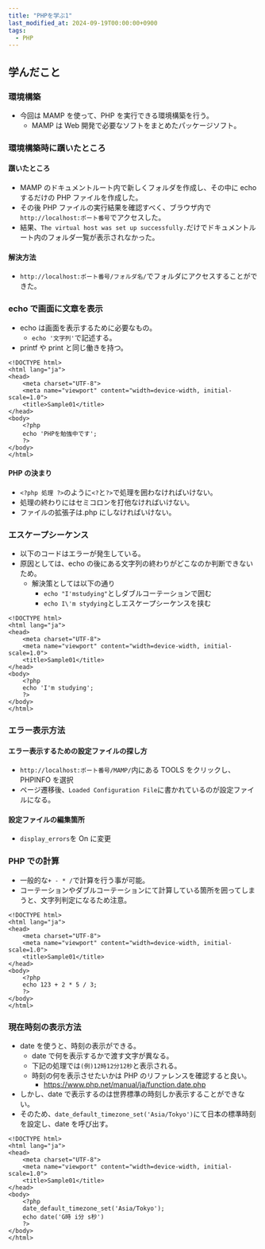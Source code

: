 ```yaml
---
title: "PHPを学ぶ1"
last_modified_at: 2024-09-19T00:00:00+0900
tags:
  - PHP
---
```


## 学んだこと

### 環境構築

- 今回は MAMP を使って、PHP を実行できる環境構築を行う。
  - MAMP は Web 開発で必要なソフトをまとめたパッケージソフト。

### 環境構築時に躓いたところ

#### 躓いたところ

- MAMP のドキュメントルート内で新しくフォルダを作成し、その中に echo するだけの PHP ファイルを作成した。
- その後 PHP ファイルの実行結果を確認すべく、ブラウザ内で`http://localhost:ポート番号`でアクセスした。
- 結果、`The virtual host was set up successfully.`だけでドキュメントルート内のフォルダ一覧が表示されなかった。

#### 解決方法

- `http://localhost:ポート番号/フォルダ名/`でフォルダにアクセスすることができた。

### echo で画面に文章を表示

- echo は画面を表示するために必要なもの。
  - `echo '文字列'`で記述する。
- printf や print と同じ働きを持つ。

```
<!DOCTYPE html>
<html lang="ja">
<head>
    <meta charset="UTF-8">
    <meta name="viewport" content="width=device-width, initial-scale=1.0">
    <title>Sample01</title>
</head>
<body>
    <?php
    echo 'PHPを勉強中です';
    ?>
</body>
</html>

```

#### PHP の決まり

- `<?php 処理 ?>`のように`<?`と`?>`で処理を囲わなければいけない。
- 処理の終わりにはセミコロンを打他なければいけない。
- ファイルの拡張子は.php にしなければいけない。

### エスケープシーケンス

- 以下のコードはエラーが発生している。
- 原因としては、echo の後にある文字列の終わりがどこなのか判断できないため。
  - 解決策としては以下の通り
    - `echo "I'mstudying"`としダブルコーテーションで囲む
    - `echo I\'m stydying`としエスケープシーケンスを挟む

```
<!DOCTYPE html>
<html lang="ja">
<head>
    <meta charset="UTF-8">
    <meta name="viewport" content="width=device-width, initial-scale=1.0">
    <title>Sample01</title>
</head>
<body>
    <?php
    echo 'I'm studying';
    ?>
</body>
</html>
```

### エラー表示方法

#### エラー表示するための設定ファイルの探し方

- `http://localhost:ポート番号/MAMP/`内にある TOOLS をクリックし、PHPINFO を選択
- ページ遷移後、`Loaded Configuration File`に書かれているのが設定ファイルになる。

#### 設定ファイルの編集箇所

- `display_errors`を On に変更

### PHP での計算

- 一般的な`+ - * /`で計算を行う事が可能。
- コーテーションやダブルコーテーションにて計算している箇所を囲ってしまうと、文字列判定になるため注意。

```
<!DOCTYPE html>
<html lang="ja">
<head>
    <meta charset="UTF-8">
    <meta name="viewport" content="width=device-width, initial-scale=1.0">
    <title>Sample01</title>
</head>
<body>
    <?php
    echo 123 + 2 * 5 / 3;
    ?>
</body>
</html>

```

### 現在時刻の表示方法

- date を使うと、時刻の表示ができる。
  - date で何を表示するかで渡す文字が異なる。
  - 下記の処理では`(例)12時12分12秒`と表示される。
  - 時刻の何を表示させたいかは PHP のリファレンスを確認すると良い。
    - https://www.php.net/manual/ja/function.date.php
- しかし、date で表示するのは世界標準の時刻しか表示することができない。
- そのため、`date_default_timezone_set('Asia/Tokyo')`にて日本の標準時刻を設定し、date を呼び出す。

```
<!DOCTYPE html>
<html lang="ja">
<head>
    <meta charset="UTF-8">
    <meta name="viewport" content="width=device-width, initial-scale=1.0">
    <title>Sample01</title>
</head>
<body>
    <?php
    date_default_timezone_set('Asia/Tokyo');
    echo date('G時 i分 s秒')
    ?>
</body>
</html>

```
